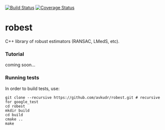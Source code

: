[![Build Status](https://travis-ci.org/avkudr/robest.svg?branch=master)](https://travis-ci.org/avkudr/robest)
[![Coverage Status](https://coveralls.io/repos/github/avkudr/robest/badge.svg?branch=master)](https://coveralls.io/github/avkudr/robest?branch=master)

# robest

C++ library of robust estimators (RANSAC, LMedS, etc).

### Tutorial

coming soon...

### Running tests

In order to build tests, use:
```
git clone --recursive https://github.com/avkudr/robest.git # recursive for google_test
cd robest
mkdir build
cd build
cmake ..
make
```
